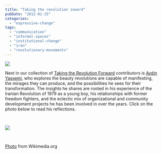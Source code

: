 ```yaml
---
title: "Taking the revolution inward"
pubDate: "2012-01-25"
categories: 
  - "expressive-change"
tags: 
  - "communication"
  - "informal-spaces"
  - "institutional-change"
  - "iran"
  - "revolutionary-movements"
---
```


[![](https://organizationunbound.org/wp-content/uploads/2011/12/TRFSandGrey.jpg)]( https://organizationunbound.org/dialogues/taking-the-r-forward/)

Next in our collection of [Taking the Revolution Forward]( https://organizationunbound.org/dialogues/taking-the-r-forward/) contributors is [Aydin Yassemi](https://organizationunbound.org/aydin-yassemi/), who explores the beauty revolutions are capable of manifesting, the mirages they can produce, and the possibilities he sees for their transformation. The insights he shares are rooted in his experience of the Iranian Revolution of 1979 as a young boy, his relationships with former freedom fighters, and the eclectic mix of organizational and community development projects he has been involved in over the years. Click on the photo below to read his reflections.

 

[![](https://organizationunbound.org/wp-content/uploads/2011/12/IranDoorway4.jpg)](https://organizationunbound.org/taking-the-revolution-inward-by-aydin-yassemi/)

 

[Photo](http://en.wikipedia.org/wiki/File:1979_Iranian_Revolution.jpg) from Wikimedia.org

